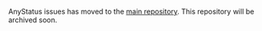 AnyStatus issues has moved to the [main repository](https://github.com/AnyStatus/AnyStatus/issues).
This repository will be archived soon.
